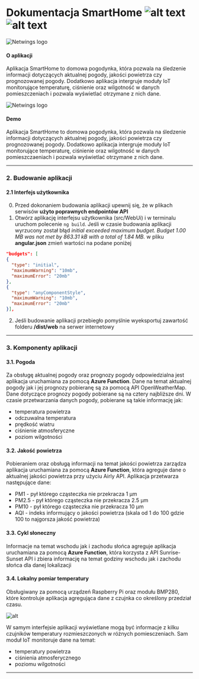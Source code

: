 # Dokumentacja SmartHome ![alt text](https://img.shields.io/badge/Aplikacja-1.0-blue) ![alt text](https://img.shields.io/badge/Dokumentacja-1.2-green)
![Netwings logo](https://github.com/awrobel196/CSharpDeveloper/blob/main/_Assets/logos.jpg?raw=true)



#### O aplikacji
Aplikacja SmartHome to domowa pogodynka, która pozwala na śledzenie informacji dotyczących aktualnej pogody, jakości powietrza czy prognozowanej pogody. Dodatkowo aplikacja intergruje moduły IoT monitorujące temperaturę, ciśnienie oraz wilgotność w danych pomieszczeniach i pozwala wyświetlać otrzymane z nich dane.

![Netwings logo](https://github.com/awrobel196/CSharpDeveloper/blob/main/_Assets/weather_forecast_roun.png?raw=true)

#### Demo
Aplikacja SmartHome to domowa pogodynka, która pozwala na śledzenie informacji dotyczących aktualnej pogody, jakości powietrza czy prognozowanej pogody. Dodatkowo aplikacja intergruje moduły IoT monitorujące temperaturę, ciśnienie oraz wilgotność w danych pomieszczaeniach i pozwala wyświetlać otrzymane z nich dane.

---

### 2. Budowanie aplikacji
#### 2.1 Interfejs użytkownika
0. Przed dokonaniem budowania aplikacji upewnij się, że w plikach serwisów **użyto poprawnych endpointów API**
1. Otwórz aplikację interfejsu użytkownika (src/WebUi) i w terminalu uruchom polecenie `ng build`. Jeśli w czasie budowania aplikacji wyrzucony został błąd *initial exceeded maximum budget. Budget 1.00 MB was not met by 863.31 kB with a total of 1.84 MB.* w pliku **angular.json** zmień wartości na podane poniżej
``` json
"budgets": [
{
  "type": "initial",
  "maximumWarning": "10mb",
  "maximumError": "20mb"
},
{
  "type": "anyComponentStyle",
  "maximumWarning": "10mb",
  "maximumError": "20mb"
}],
```

2. Jeśli budowanie aplikacji przebiegło pomyślnie wyeksportuj zawartość folderu **/dist/web** na serwer internetowy

---

### 3. Komponenty aplikacji

#### 3.1. Pogoda
Za obsługę aktualnej pogody oraz prognozy pogody odpowiedzialna jest aplikacja uruchamiana za pomocą **Azure Function**. Dane na temat aktualnej pogody jak i jej prognozy pobieranę są za pomocą API OpenWeatherMap. Dane dotyczące prognozy pogody pobierane są na cztery najbliższe dni. W czasie przetwarzania danych pogody, pobierane są takie informację jak:
- temperatura powietrza
- odczuwalna temperatura
- prędkość wiatru
- ciśnienie atmosferyczne
- poziom wilgotności

#### 3.2. Jakość powietrza
Pobieraniem oraz obsługą informacji na temat jakości powietrza zarządza aplikacja uruchamiana za pomocą **Azure Function**, która agreguje dane o aktualnej jakości powietrza przy użyciu Airly API. Aplikacja przetwarza następujące dane:
- PM1 - pył którego cząsteczka nie przekracza 1 μm
- PM2.5 - pył którego cząsteczka nie przekracza 2.5 μm
- PM10 - pył którego cząsteczka nie przekracza 10 μm
- AQI - indeks informujący o jakości powietrza (skala od 1 do 100 gdzie 100 to najgorsza jakość powietrza)

#### 3.3. Cykl słoneczny
Informacje na temat wschodu jak i zachodu słońca agreguje aplikacja uruchamiana za pomocą **Azure Function**, która korzysta z API Sunrise-Sunset API i zbiera informację na temat godziny wschodu jak i zachodu słońca dla danej lokalizacji

#### 3.4. Lokalny pomiar temperatury
Obsługiwany za pomocą urządzeń Raspberry Pi oraz modułu BMP280, które kontroluje aplikacja agregująca dane z czujnka co określony przedział czasu. 

![alt](https://github.com/awrobel196/CSharpDeveloper/blob/main/_Assets/pi_round.png?raw=true)

W samym interfejsie aplikacji wyświetlane mogą być informacje z kilku czujników temperatury rozmieszczonych w różnych pomiesczeniach. Sam moduł IoT monitoruje dane na temat:
- temperatury powietrza
- ciśnienia atmosferycznego
- poziomu wilgotności

---
